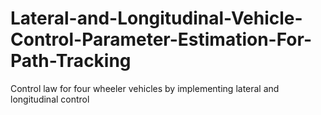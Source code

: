 # Lateral-and-Longitudinal-Vehicle-Control-Parameter-Estimation-For-Path-Tracking
 Control law for four wheeler vehicles by implementing lateral and longitudinal control 
